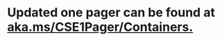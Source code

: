 # Updated one pager can be found at [aka.ms/CSE1Pager/Containers.](http://aka.ms/CSE1Pager/Containers)
